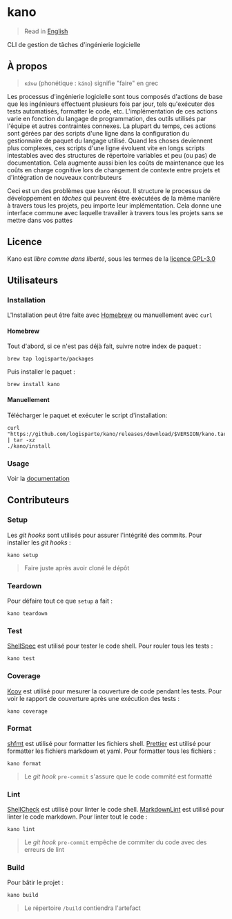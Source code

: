 # kano

> Read in [English](/docs/README.md)

CLI de gestion de tâches d'ingénierie logicielle

## À propos

> `κάνω` (phonétique : `káno`) signifie "faire" en grec

Les processus d'ingénierie logicielle sont tous composés d'actions de base que les ingénieurs
effectuent plusieurs fois par jour, tels qu'exécuter des tests automatisés, formatter le code,
etc. L'implémentation de ces actions varie en fonction du langage de programmation, des outils
utilisés par l'équipe et autres contraintes connexes. La plupart du temps, ces actions sont
gérées par des scripts d'une ligne dans la configuration du gestionnaire de paquet du langage
utilisé. Quand les choses deviennent plus complexes, ces scripts d'une ligne évoluent vite en
longs scripts intestables avec des structures de répertoire variables et peu (ou pas) de
documentation. Cela augmente aussi bien les coûts de maintenance que les coûts en charge
cognitive lors de changement de contexte entre projets et d'intégration de nouveaux
contributeurs

Ceci est un des problèmes que `kano` résout. Il structure le processus de développement en
_tâches_ qui peuvent être exécutées de la même manière à travers tous les projets, peu importe
leur implémentation. Cela donne une interface commune avec laquelle travailler à travers tous
les projets sans se mettre dans vos pattes

## Licence

Kano est _libre comme dans liberté_, sous les termes de la [licence GPL-3.0](/LICENSE)

## Utilisateurs

### Installation

L'Installation peut être faite avec [Homebrew](https://github.com/Homebrew/brew) ou manuellement
avec `curl`

#### Homebrew

Tout d'abord, si ce n'est pas déjà fait, suivre notre index de paquet :

```shell
brew tap logisparte/packages
```

Puis installer le paquet :

```shell
brew install kano
```

#### Manuellement

Télécharger le paquet et exécuter le script d'installation:

```shell
curl "https://github.com/logisparte/kano/releases/download/$VERSION/kano.tar.gz" | tar -xz
./kano/install
```

### Usage

Voir la [documentation](/docs/fr/usage.md)

## Contributeurs

### Setup

Les _git hooks_ sont utilisés pour assurer l'intégrité des commits. Pour installer les _git
hooks_ :

```shell
kano setup
```

> Faire juste après avoir cloné le dépôt

### Teardown

Pour défaire tout ce que `setup` a fait :

```shell
kano teardown
```

### Test

[ShellSpec](https://github.com/shellspec/shellspec) est utilisé pour tester le code shell. Pour
rouler tous les tests :

```shell
kano test
```

### Coverage

[Kcov](https://github.com/SimonKagstrom/kcov) est utilisé pour mesurer la couverture de code
pendant les tests. Pour voir le rapport de couverture après une exécution des tests :

```shell
kano coverage
```

### Format

[shfmt](https://github.com/mvdan/sh) est utilisé pour formatter les fichiers shell.
[Prettier](https://github.com/prettier/prettier) est utilisé pour formatter les fichiers
markdown et yaml. Pour formatter tous les fichiers :

```shell
kano format
```

> Le _git hook_ `pre-commit` s'assure que le code commité est formatté

### Lint

[ShellCheck](https://github.com/koalaman/shellcheck) est utilisé pour linter le code shell.
[MarkdownLint](https://github.com/igorshubovych/markdownlint-cli) est utilisé pour linter le
code markdown. Pour linter tout le code :

```shell
kano lint
```

> Le _git hook_ `pre-commit` empêche de commiter du code avec des erreurs de lint

### Build

Pour bâtir le projet :

```shell
kano build
```

> Le répertoire `/build` contiendra l'artefact
